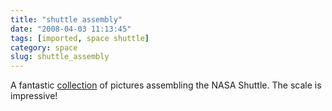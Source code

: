 ```yaml
---
title: "shuttle assembly"
date: "2008-04-03 11:13:45"
tags: [imported, space shuttle]
category: space
slug: shuttle_assembly
---
```

	
A fantastic <a href="http://bmwsporttouring.com/ubbthreads/showflat.php?Cat=0&Board=UBB11&Number=1016238&page=0&fpart=all">collection</a> of pictures assembling the NASA Shuttle.  The scale is impressive!
